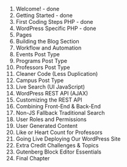 <!-- little note for hosein -->
1. Welcome!                                      - done
2. Getting Started                               - done
3. First Coding Steps PHP                        - done
4. WordPress Specific PHP                        - done
5. Pages
6. Building the Blog Section
7. Workflow and Automation
8. Events Post Type
9. Programs Post Type
10. Professors Post Type
11. Cleaner Code (Less Duplication)
12. Campus Post Type
13. Live Search (UI JavaScript)
14. WordPress REST API (AJAX)
15. Customizing the REST API
16. Combining Front-End & Back-End
17. Non-JS Fallback Traditional Search
18. User Roles and Permissions
19. User Generated Content
20. Like or Heart Count for Professors
21. Going Live Deploying Our WordPress Site
22. Extra Credit Challenges & Topics
23. Gutenberg Block Editor Essentials
24. Final Chapter